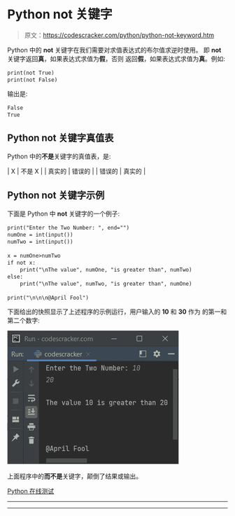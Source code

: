 # Python not 关键字

> 原文：<https://codescracker.com/python/python-not-keyword.htm>

Python 中的 **not** 关键字在我们需要对求值表达式的布尔值求逆时使用。 即 **not** 关键字返回**真**，如果表达式求值为**假**，否则 返回**假**，如果表达式求值为**真**。例如:

```
print(not True)
print(not False)
```

输出是:

```
False
True
```

## Python not 关键字真值表

Python 中的**不是**关键字的真值表，是:

| X | 不是 X |
| 真实的 | 错误的 |
| 错误的 | 真实的 |

## Python not 关键字示例

下面是 Python 中 **not** 关键字的一个例子:

```
print("Enter the Two Number: ", end="")
numOne = int(input())
numTwo = int(input())

x = numOne>numTwo
if not x:
    print("\nThe value", numOne, "is greater than", numTwo)
else:
    print("\nThe value", numTwo, "is greater than", numOne)

print("\n\n\n@April Fool")
```

下面给出的快照显示了上述程序的示例运行，用户输入的 **10** 和 **30** 作为 的第一和第二个数字:

![python not keyword](img/73cc3c36c745cebb55923e18e8476b1e.png)

上面程序中的**而不是**关键字，颠倒了结果或输出。

[Python 在线测试](/exam/showtest.php?subid=10)

* * *

* * *